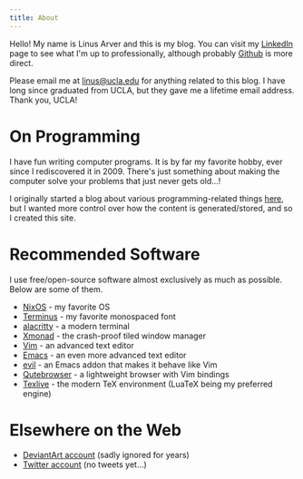 ```yaml
---
title: About
---
```


Hello!
My name is Linus Arver and this is my blog.
You can visit my [LinkedIn][linkedin] page to see what I'm up to professionally, although probably [Github][github] is more direct.

Please email me at [linus@ucla.edu](mailto:linus@ucla.edu) for anything related to this blog.
I have long since graduated from UCLA, but they gave me a lifetime email address. Thank you, UCLA!

# On Programming

I have fun writing computer programs.
It is by far my favorite hobby, ever since I rediscovered it in 2009.
There's just something about making the computer solve your problems that just never gets old...!

I originally started a blog about various programming-related things [here][old-blog], but I wanted more control over how the content is generated/stored, and so I created this site.

# Recommended Software

I use free/open-source software almost exclusively as much as possible.
Below are some of them.

- [NixOS][nixos] - my favorite OS
- [Terminus][terminus] - my favorite monospaced font
- [alacritty][alacritty] - a modern terminal
- [Xmonad][xmonad] - the crash-proof tiled window manager
- [Vim][vim] - an advanced text editor
- [Emacs][emacs] - an even more advanced text editor
- [evil][evil] - an Emacs addon that makes it behave like Vim
- [Qutebrowser][qutebrowser] - a lightweight browser with Vim bindings
- [Texlive][texlive] - the modern TeX environment (LuaTeX being my preferred engine)

[linkedin]: https://www.linkedin.com/in/linusarver/
[github]: https://github.com/listx
[nixos]: https://nixos.org
[terminus]: http://terminus-font.sourceforge.net/
[alacritty]: https://github.com/alacritty/alacritty
[xmonad]: http://xmonad.org/
[vim]: https://github.com/vim/vim
[emacs]: https://github.com/emacs-mirror/emacs
[evil]: https://github.com/emacs-evil/evil
[qutebrowser]: https://github.com/The-Compiler/qutebrowser
[texlive]: https://www.tug.org/texlive/
[old-blog]: https://zuttobenkyou.wordpress.com/

# Elsewhere on the Web

- [DeviantArt account](https://www.deviantart.com/magic-byte) (sadly ignored for years)
- [Twitter account](https://twitter.com/linusarver) (no tweets yet...)
